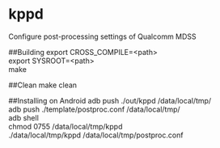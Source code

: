 # kppd
Configure post-processing settings of Qualcomm MDSS  

##Building
export CROSS_COMPILE=\<path\>  
export SYSROOT=\<path\>  
make  

##Clean
make clean  

##Installing on Android
adb push ./out/kppd /data/local/tmp/  
adb push ./template/postproc.conf /data/local/tmp/  
adb shell  
chmod 0755 /data/local/tmp/kppd  
./data/local/tmp/kppd /data/local/tmp/postproc.conf  
